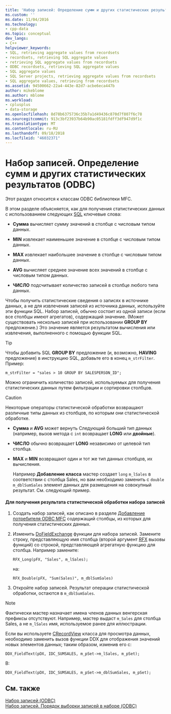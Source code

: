 ```yaml
---
title: 'Набор записей: Определение сумм и других статистических результатов (ODBC) | Документация Майкрософт'
ms.custom: ''
ms.date: 11/04/2016
ms.technology:
- cpp-data
ms.topic: conceptual
dev_langs:
- C++
helpviewer_keywords:
- SQL, retrieving aggregate values from recordsets
- recordsets, retrieving SQL aggregate values
- retrieving SQL aggregate values from recordsets
- ODBC recordsets, retrieving SQL aggregate values
- SQL aggregate values
- SQL Server projects, retrieving aggregate values from recordsets
- SQL aggregate values, retrieving from recordsets
ms.assetid: 94500662-22a4-443e-82d7-acbe6eca447b
author: mikeblome
ms.author: mblome
ms.workload:
- cplusplus
- data-storage
ms.openlocfilehash: 8d78b6375736c35b7a1d49436c870d7f807f6c78
ms.sourcegitcommit: 913c3bf23937b64b90ac05181fdff3df947d9f1c
ms.translationtype: MT
ms.contentlocale: ru-RU
ms.lasthandoff: 09/18/2018
ms.locfileid: "46032371"
---
```

# <a name="recordset-obtaining-sums-and-other-aggregate-results-odbc"></a>Набор записей. Определение сумм и других статистических результатов (ODBC)

Этот раздел относится к классам ODBC библиотеки MFC.  
  
В этом разделе объясняется, как для получения статистических данных с использованием следующих [SQL](../../data/odbc/sql.md) ключевые слова:  
  
- **Сумма** вычисляет сумму значений в столбце с числовым типом данных.  
  
- **MIN** извлекает наименьшее значение в столбце с числовым типом данных.  
  
- **MAX** извлекает наибольшее значение в столбце с числовым типом данных.  
  
- **AVG** вычисляет среднее значение всех значений в столбце с числовым типом данных.  
  
- **ЧИСЛО** подсчитывает количество записей в столбце любого типа данных.  
  
Чтобы получить статистические сведения о записях в источнике данных, а не для извлечения записей из источника данных, используйте эти функции SQL. Набор записей, обычно состоит из одной записи (если все столбцы имеют агрегатов), содержащий значение. (Может существовать несколько записей при использовании **GROUP BY** предложение.) Это значение является результатом вычисления или извлечения, выполненного с помощью функции SQL.  
  
> [!TIP]
>  Чтобы добавить SQL **GROUP BY** предложение (и, возможно, **HAVING** предложение) в инструкцию SQL, добавьте его в конец `m_strFilter`. Пример:  
  
```  
m_strFilter = "sales > 10 GROUP BY SALESPERSON_ID";  
```  
  
Можно ограничить количество записей, используемых для получения статистических данных путем фильтрации и сортировки столбцов.  
  
> [!CAUTION]
>  Некоторые операторы статистической обработки возвращают различные типы данных из столбцов, по которым они статистической обработке.  
  
- **Сумма** и **AVG** может вернуть Следующий больший тип данных (например, вызов метода с `int` возвращает **LONG** или **двойные**).  
  
- **ЧИСЛО** обычно возвращает **LONG** независимо от целевой тип столбца.  
  
- **MAX** и **MIN** возвращают один и тот же тип данных столбцов, их вычисления.  
  
     Например **Добавление класса** мастер создает `long` `m_lSales` в соответствии с столбца Sales, но вам необходимо заменить с `double m_dblSumSales` элемент данных для размещения на совокупный результат. См. следующий пример.  
  
#### <a name="to-obtain-an-aggregate-result-for-a-recordset"></a>Для получения результата статистической обработки набора записей  
  
1. Создать набор записей, как описано в разделе [Добавление потребителя ODBC MFC](../../mfc/reference/adding-an-mfc-odbc-consumer.md) содержащий столбцы, из которых для получения статистических данных.  
  
1. Изменить [DoFieldExchange](../../mfc/reference/crecordset-class.md#dofieldexchange) функции для набора записей. Замените строку, представляющую имя столбца (второй аргумент [RFX](../../data/odbc/record-field-exchange-using-rfx.md) вызовы функций) со строкой, представляющей агрегатную функцию для столбца. Например замените:  
  
    ```  
    RFX_Long(pFX, "Sales", m_lSales);  
    ```  
  
     на:  
  
    ```  
    RFX_Double(pFX, "Sum(Sales)", m_dblSumSales)  
    ```  
  
1. Откройте набор записей. Результат операции статистической обработки, остаются в `m_dblSumSales`.  
  
> [!NOTE]
>  Фактически мастер назначает имена членов данных венгерская префиксы отсутствуют. Например, мастер выдаст `m_Sales` для столбца Sales, а не `m_lSales` имя, используемое ранее для иллюстрации.  
  
Если вы используете [CRecordView](../../mfc/reference/crecordview-class.md) класса для просмотра данных, необходимо заменить вызов функции DDX для отображения значений новых элементов данных; таким образом, изменив его с:  
  
```  
DDX_FieldText(pDX, IDC_SUMSALES, m_pSet->m_lSales, m_pSet);  
```  
  
В:  
  
```  
DDX_FieldText(pDX, IDC_SUMSALES, m_pSet->m_dblSumSales, m_pSet);  
```  
  
## <a name="see-also"></a>См. также  

[Набор записей (ODBC)](../../data/odbc/recordset-odbc.md)<br/>
[Набор записей. Порядок выборки записей в наборе (ODBC)](../../data/odbc/recordset-how-recordsets-select-records-odbc.md)